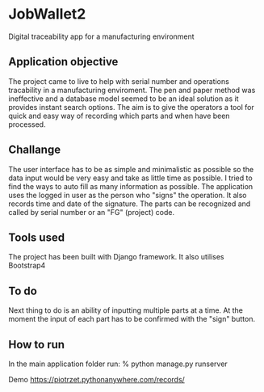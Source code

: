 # JobWallet2
Digital traceability app for a manufacturing environment

## Application objective
The project came to live to help with serial number and operations tracability in a manufacturing enviroment. The pen and paper method was ineffective and a database model seemed to be an ideal solution as it provides instant search options. The aim is to give the operators a tool for quick and easy way of recording which parts and when have been processed.

## Challange
The user interface has to be as simple and minimalistic as possible so the data input would be very easy and take as little time as possible. I tried to find the ways to auto fill as many information as possible. The application uses the logged in user as the person who "signs" the operation. It also records time and date of the signature. The parts can be recognized and called by serial number or an "FG" (project) code.

## Tools used
The project has been built with Django framework. It also utilises Bootstrap4

## To do
Next thing to do is an ability of inputting multiple parts at a time. At the moment the input of each part has to be confirmed with the "sign" button.

## How to run
In the main application folder run: % python manage.py runserver 

Demo
https://piotrzet.pythonanywhere.com/records/
